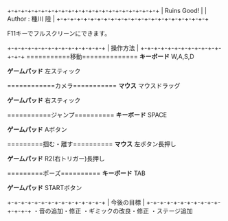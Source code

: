 +-+-+-+-+-+-+-+-+-+-+-+-+-+-+-+-+-+-+-+-+-+-+
|  Ruins Good!                              |
|  Author : 種川 陸                           |
+-+-+-+-+-+-+-+-+-+-+-+-+-+-+-+-+-+-+-+-+-+-+

F11キーでフルスクリーンにできます。

+-+-+-+-+-+-+-+-+-+-+-+-+-+-+
|        操作方法           |
+-+-+-+-+-+-+-+-+-+-+-+-+-+-+
===========移動==============
**キーボード**
W,A,S,D

**ゲームパッド**
左スティック

============カメラ===========
**マウス**
マウスドラッグ

**ゲームパッド**
右スティック

===========ジャンプ==========
**キーボード**
SPACE

**ゲームパッド**
Aボタン

=========掴む・離す==========
**マウス**
左ボタン長押し

**ゲームパッド**
R2(右トリガー)長押し

=========ポーズ==========
**キーボード**
TAB

**ゲームパッド**
STARTボタン


+-+-+-+-+-+-+-+-+-+-+-+-+-+-+
|        今後の目標          |
+-+-+-+-+-+-+-+-+-+-+-+-+-+-+
・音の追加・修正
・ギミックの改良・修正
・ステージ追加
